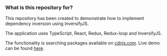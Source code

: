 ### What is this repository for?

This repository has been created to demonstrate how to implement dependency inversion using InversifyJS.

The application uses TypeScript, React, Redux, Redux-loop and InversifyJS.

The functionality is searching packages available on [cdnjs.com](https://cdnjs.com/). Live demo can be
found [here](https://durkiewicz.github.io/inversify-sample-app/).
